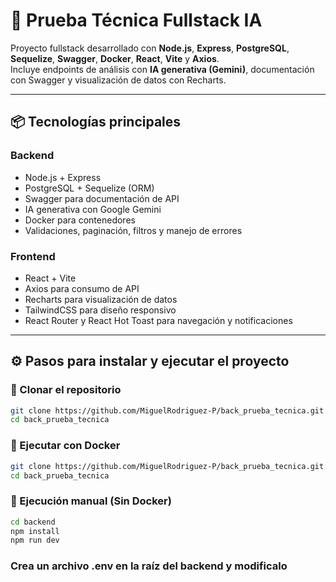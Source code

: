 # 🚀 Prueba Técnica Fullstack IA

Proyecto fullstack desarrollado con **Node.js**, **Express**, **PostgreSQL**, **Sequelize**, **Swagger**, **Docker**, **React**, **Vite** y **Axios**.  
Incluye endpoints de análisis con **IA generativa (Gemini)**, documentación con Swagger y visualización de datos con Recharts.

---

## 📦 Tecnologías principales

### Backend
- Node.js + Express
- PostgreSQL + Sequelize (ORM)
- Swagger para documentación de API
- IA generativa con Google Gemini
- Docker para contenedores
- Validaciones, paginación, filtros y manejo de errores

### Frontend
- React + Vite
- Axios para consumo de API
- Recharts para visualización de datos
- TailwindCSS para diseño responsivo
- React Router y React Hot Toast para navegación y notificaciones

---

## ⚙️ Pasos para instalar y ejecutar el proyecto

### 🔧 Clonar el repositorio
```bash
git clone https://github.com/MiguelRodriguez-P/back_prueba_tecnica.git
cd back_prueba_tecnica
```

### 🐳 Ejecutar con Docker
```bash
git clone https://github.com/MiguelRodriguez-P/back_prueba_tecnica.git
cd back_prueba_tecnica
```

### 🧰 Ejecución manual (Sin Docker)
```bash
cd backend
npm install
npm run dev
```

### Crea un archivo .env en la raíz del backend y modificalo
